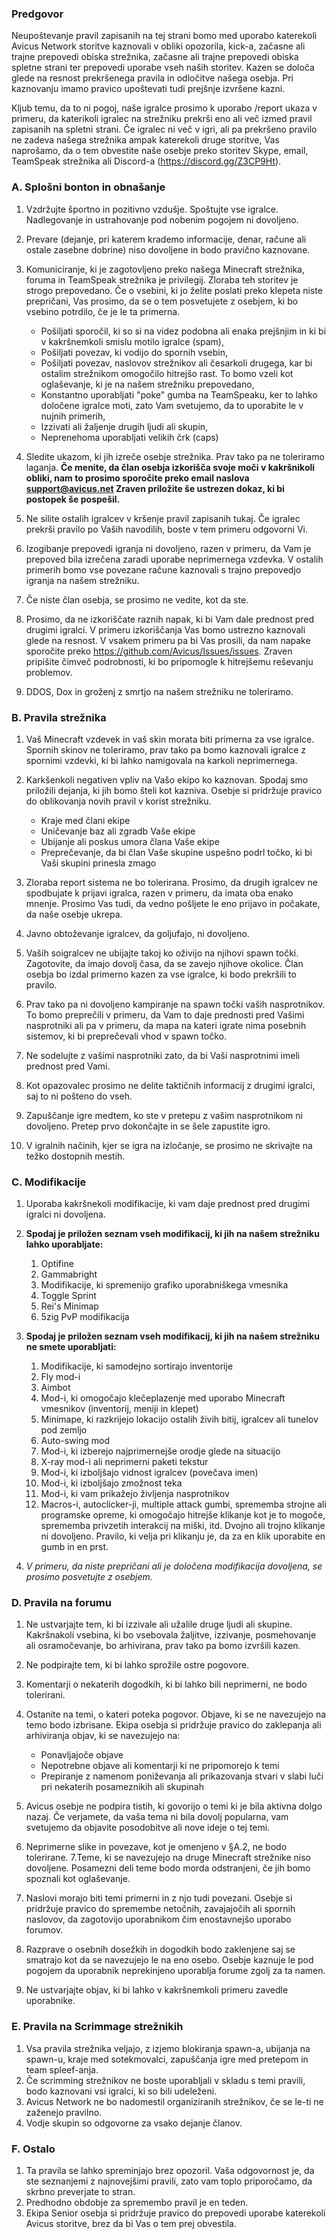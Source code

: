 ### Predgovor

Neupoštevanje pravil zapisanih na tej strani bomo med uporabo katerekoli Avicus Network storitve kaznovali v obliki opozorila, kick-a, začasne ali trajne prepovedi obiska strežnika, začasne ali trajne prepovedi obiska spletne strani ter prepovedi uporabe vseh naših storitev. Kazen se določa glede na resnost prekršenega pravila in odločitve našega osebja. Pri kaznovanju imamo pravico upoštevati tudi prejšnje izvršene kazni.

Kljub temu, da to ni pogoj, naše igralce prosimo k uporabo /report ukaza v primeru, da katerikoli igralec na strežniku prekrši eno ali več izmed pravil zapisanih na spletni strani. Če igralec ni več v igri, ali pa prekršeno pravilo ne zadeva našega strežnika ampak katerekoli druge storitve, Vas naprošamo, da o tem obvestite naše osebje preko storitev Skype, email, TeamSpeak strežnika ali Discord-a (https://discord.gg/Z3CP9Ht).

### A. Splošni bonton in obnašanje

1. Vzdržujte športno in pozitivno vzdušje. Spoštujte vse igralce. Nadlegovanje in ustrahovanje pod nobenim pogojem ni dovoljeno.
2. Prevare (dejanje, pri katerem krademo informacije, denar, račune ali ostale zasebne dobrine) niso dovoljene in bodo pravično kaznovane.
3. Komuniciranje, ki je zagotovljeno preko našega Minecraft strežnika, foruma in TeamSpeak strežnika je privilegij. Zloraba teh storitev je strogo prepovedano. Če o vsebini, ki jo želite poslati preko klepeta niste prepričani, Vas prosimo, da se o tem posvetujete z osebjem, ki bo vsebino potrdilo, če je le ta primerna.
    - Pošiljati sporočil, ki so si na videz podobna ali enaka prejšnjim in ki bi v kakršnemkoli smislu motilo igralce (spam),
    - Pošiljati povezav, ki vodijo do spornih vsebin,
    - Pošiljati povezav, naslovov strežnikov ali česarkoli drugega, kar bi ostalim strežnikom omogočilo hitrejšo rast. To bomo vzeli kot oglaševanje, ki je na našem strežniku prepovedano,
    - Konstantno uporabljati "poke" gumba na TeamSpeaku, ker to lahko določene igralce moti, zato Vam svetujemo, da to uporabite le v nujnih primerih,
    - Izzivati ali žaljenje drugih ljudi ali skupin,
    - Neprenehoma uporabljati velikih črk (caps)
 
4. Sledite ukazom, ki jih izreče osebje strežnika. Prav tako pa ne toleriramo laganja. **Če menite, da član osebja izkorišča svoje moči v kakršnikoli obliki, nam to prosimo sporočite preko email naslova [support@avicus.net](mailto:support@avicus.net) Zraven priložite še ustrezen dokaz, ki bi postopek še pospešil.**
5. Ne silite ostalih igralcev v kršenje pravil zapisanih tukaj. Če igralec prekrši pravilo po Vaših navodilih, boste v tem primeru odgovorni Vi.
6. Izogibanje prepovedi igranja ni dovoljeno, razen v primeru, da Vam je prepoved bila izrečena zaradi uporabe neprimernega vzdevka. V ostalih primerih bomo vse povezane račune kaznovali s trajno prepovedjo igranja na našem strežniku.
7. Če niste član osebja, se prosimo ne vedite, kot da ste.
8. Prosimo, da ne izkoriščate raznih napak, ki bi Vam dale prednost pred drugimi igralci. V primeru izkoriščanja Vas bomo ustrezno kaznovali glede na resnost. V vsakem primeru pa bi Vas prosili, da nam napake sporočite preko https://github.com/Avicus/Issues/issues. Zraven pripišite čimveč podrobnosti, ki bo pripomogle k hitrejšemu reševanju problemov.
9. DDOS, Dox in groženj z smrtjo na našem strežniku ne toleriramo.


### B. Pravila strežnika


1. Vaš Minecraft vzdevek in vaš skin morata biti primerna za vse igralce. Spornih skinov ne toleriramo, prav tako pa bomo kaznovali igralce z spornimi vzdevki, ki bi lahko namigovala na karkoli neprimernega.
2. Karkšenkoli negativen vpliv na Vašo ekipo ko kaznovan. Spodaj smo priložili dejanja, ki jih bomo šteli kot kazniva. Osebje si pridržuje pravico do oblikovanja novih pravil v korist strežniku.
    - Kraje med člani ekipe
    - Uničevanje baz ali zgradb Vaše ekipe
    - Ubijanje ali poskus umora člana Vaše ekipe
    - Preprečevanje, da bi član Vaše skupine uspešno podrl točko, ki bi Vaši skupini prinesla zmago
 
 3. Zloraba report sistema ne bo tolerirana. Prosimo, da drugih igralcev ne spodbujate k prijavi igralca, razen v primeru, da imata oba enako mnenje. Prosimo Vas tudi, da vedno pošljete le eno prijavo in počakate, da naše osebje ukrepa.
4. Javno obtoževanje igralcev, da goljufajo, ni dovoljeno.
5. Vaših soigralcev ne ubijajte takoj ko oživijo na njihovi spawn točki. Zagotovite, da imajo dovolj časa, da se zavejo njihove okolice. Član osebja bo izdal primerno kazen za vse igralce, ki bodo prekršili to pravilo.
6. Prav tako pa ni dovoljeno kampiranje na spawn točki vaših nasprotnikov. To bomo preprečili v primeru, da Vam to daje prednosti pred Vašimi nasprotniki ali pa v primeru, da mapa na kateri igrate nima posebnih sistemov, ki bi preprečevali vhod v spawn točko.
7. Ne sodelujte z vašimi nasprotniki zato, da bi Vaši nasprotnimi imeli prednost pred Vami.
8. Kot opazovalec prosimo ne delite taktičnih informacij z drugimi igralci, saj to ni pošteno do vseh.
9. Zapuščanje igre medtem, ko ste v pretepu z vašim nasprotnikom ni dovoljeno. Pretep prvo dokončajte in se šele zapustite igro.
10. V igralnih načinih, kjer se igra na izločanje, se prosimo ne skrivajte na težko dostopnih mestih.


### C. Modifikacije


1. Uporaba kakršnekoli modifikacije, ki vam daje prednost pred drugimi igralci ni dovoljena.
2. **Spodaj je priložen seznam vseh modifikacij, ki jih na našem strežniku lahko uporabljate:**
    1. Optifine
    2. Gammabright
    3. Modifikacije, ki spremenijo grafiko uporabniškega vmesnika
    4. Toggle Sprint
    5. Rei's Minimap
    6. 5zig PvP modifikacija

3. **Spodaj je priložen seznam vseh modifikacij, ki jih na našem strežniku ne smete uporabljati:**
    1. Modifikacije, ki samodejno sortirajo inventorije
    2. Fly mod-i
    3. Aimbot
    4. Mod-i, ki omogočajo klečeplazenje med uporabo Minecraft vmesnikov (inventorij, meniji in klepet)
    5. Minimape, ki razkrijejo lokacijo ostalih živih bitij, igralcev ali tunelov pod zemljo
    6. Auto-swing mod
    7. Mod-i, ki izberejo najprimernejše orodje glede na situacijo
    8. X-ray mod-i ali neprimerni paketi tekstur
    9. Mod-i, ki izboljšajo vidnost igralcev (povečava imen)
    10. Mod-i, ki izboljšajo zmožnost teka
    11. Mod-i, ki vam prikažejo življenja nasprotnikov
    12. Macros-i, autoclicker-ji, multiple attack gumbi, sprememba strojne ali programske opreme, ki omogočajo hitrejše klikanje kot je to mogoče, sprememba privzetih interakcij na miški, itd. Dvojno ali trojno klikanje ni dovoljeno. Pravilo, ki velja pri klikanju je, da za en klik uporabite en gumb in en prst.

4. _V primeru, da niste prepričani ali je določena modifikacija dovoljena, se prosimo posvetujte z osebjem._



### D. Pravila na forumu

1. Ne ustvarjajte tem, ki bi izzivale ali užalile druge ljudi ali skupine. Kakršnakoli vsebina, ki bo vsebovala žaljitve, izzivanje, posmehovanje ali osramočevanje, bo arhivirana, prav tako pa bomo izvršili kazen.
2. Ne podpirajte tem, ki bi lahko sprožile ostre pogovore.
3. Komentarji o nekaterih dogodkih, ki bi lahko bili neprimerni, ne bodo tolerirani.
4. Ostanite na temi, o kateri poteka pogovor. Objave, ki se ne navezujejo na temo bodo izbrisane. Ekipa osebja si pridržuje pravico do zaklepanja ali arhiviranja objav, ki se navezujejo na:
    - Ponavljajoče objave
    - Nepotrebne objave ali komentarji ki ne pripomorejo k temi
    - Prepiranje z namenom poniževanja ali prikazovanja stvari v slabi luči pri nekaterih posameznikih ali skupinah

5. Avicus osebje ne podpira tistih, ki govorijo o temi ki je bila aktivna dolgo nazaj. Če verjamete, da vaša tema ni bila dovolj popularna, vam svetujemo da objavite posodobitve ali nove ideje o tej temi. 
6. Neprimerne slike in povezave, kot je omenjeno v §A.2, ne bodo tolerirane.
7.Teme, ki se navezujejo na druge Minecraft strežnike niso dovoljene. Posamezni deli teme bodo morda odstranjeni, če jih bomo spoznali kot oglaševanje. 
8. Naslovi morajo biti temi primerni in z njo tudi povezani. Osebje si pridržuje pravico do spremembe netočnih, zavajajočih ali spornih naslovov, da zagotovijo uporabnikom čim enostavnejšo uporabo forumov.
9. Razprave o osebnih dosežkih in dogodkih bodo zaklenjene saj se smatrajo kot da se navezujejo le na eno osebo. Osebje kaznuje le pod pogojem da uporabnik neprekinjeno uporablja forume zgolj za ta namen.
10. Ne ustvarjajte objav, ki bi lahko v kakršnemkoli primeru zavedle uporabnike.


### E. Pravila na Scrimmage strežnikih


1. Vsa pravila strežnika veljajo, z izjemo blokiranja spawn-a, ubijanja na spawn-u, kraje med sotekmovalci, zapuščanja igre med pretepom in team spleef-anja.
2. Če scrimming strežnikov ne boste uporabljali v skladu s temi pravili, bodo kaznovani vsi igralci, ki so bili udeleženi.
3. Avicus Network ne bo nadomestil organiziranih strežnikov, če se le-ti ne zaženejo pravilno.
4. Vodje skupin so odgovorne za vsako dejanje članov. 


### F. Ostalo

1. Ta pravila se lahko spreminjajo brez opozoril. Vaša odgovornost je, da ste seznanjemi z najnovejšimi pravili, zato vam toplo priporočamo, da skrbno preverjate to stran.
2. Predhodno obdobje za spremembo pravil je en teden.
3. Ekipa Senior osebja si pridržuje pravico do prepovedi uporabe katerekoli Avicus storitve, brez da bi Vas o tem prej obvestila.
